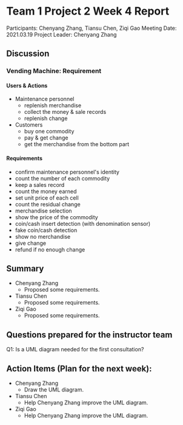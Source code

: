 # Team 1 Project 2 Week 4 Report
Participants:  Chenyang Zhang, Tiansu Chen, Ziqi Gao
Meeting Date:  2021.03.19
Project Leader:  Chenyang Zhang

## Discussion

### Vending Machine: Requirement

#### Users & Actions

- Maintenance personnel
  - replenish merchandise
  - collect the money & sale records
  - replenish change
- Customers
  - buy one commodity
  - pay & get change
  - get the merchandise from the bottom part

#### Requirements

- confirm maintenance personnel's identity
- count the number of each commodity
- keep a sales record
- count the money earned
- set unit price of each cell
- count the residual change
- merchandise selection
- show the price of the commodity
- coin/cash insert detection (with denomination sensor)
- fake coin/cash detection
- show no merchandise
- give change
- refund if no enough change



## Summary
- Chenyang Zhang
  - Proposed some requirements.
- Tiansu Chen
  - Proposed some requirements.
- Ziqi Gao
  - Proposed some requirements.



## Questions prepared for the instructor team
Q1: Is a UML diagram needed for the first consultation?



## Action Items (Plan for the next week):
- Chenyang Zhang
  - Draw the UML diagram.
- Tiansu Chen
  - Help Chenyang Zhang improve the UML diagram.
- Ziqi Gao
  - Help Chenyang Zhang improve the UML diagram.

